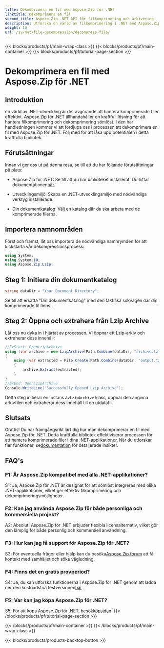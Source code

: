 ```yaml
---
title: Dekomprimera en fil med Aspose.Zip för .NET
linktitle: Dekomprimera en fil
second_title: Aspose.Zip .NET API för filkomprimering och arkivering
description: Utforska en värld av filkomprimering i .NET med Aspose.Zip. Lär dig konsten att dekomprimera filer utan ansträngning.
weight: 10
url: /sv/net/file-decompression/decompress-file/
---
```


{{< blocks/products/pf/main-wrap-class >}}
{{< blocks/products/pf/main-container >}}
{{< blocks/products/pf/tutorial-page-section >}}

# Dekomprimera en fil med Aspose.Zip för .NET

## Introduktion

en värld av .NET-utveckling är det avgörande att hantera komprimerade filer effektivt. Aspose.Zip för .NET tillhandahåller en kraftfull lösning för att hantera filkomprimering och dekomprimering sömlöst. I den här handledningen kommer vi att fördjupa oss i processen att dekomprimera en fil med Aspose.Zip för .NET. Följ med för att låsa upp potentialen i detta kraftfulla bibliotek.

## Förutsättningar

Innan vi ger oss ut på denna resa, se till att du har följande förutsättningar på plats:

-  Aspose.Zip för .NET: Se till att du har biblioteket installerat. Du hittar dokumentationen[här](https://reference.aspose.com/zip/net/).

- Utvecklingsmiljö: Skapa en .NET-utvecklingsmiljö med nödvändiga verktyg installerade.

- Din dokumentkatalog: Välj en katalog där du ska arbeta med de komprimerade filerna.

## Importera namnområden

Först och främst, låt oss importera de nödvändiga namnrymden för att kickstarta vår dekompressionsprocess:

```csharp
using System;
using System.IO;
using Aspose.Zip.Lzip;
```

## Steg 1: Initiera din dokumentkatalog

```csharp
string dataDir = "Your Document Directory";
```

Se till att ersätta "Din dokumentkatalog" med den faktiska sökvägen där din komprimerade fil finns.

## Steg 2: Öppna och extrahera från Lzip Archive

Låt oss nu dyka in i hjärtat av processen. Vi öppnar ett Lzip-arkiv och extraherar dess innehåll:

```csharp
//ExStart: OpenLzipArchive
using (var archive = new LzipArchive(Path.Combine(dataDir, "archive.lz")))
{
    using (var extracted = File.Create(Path.Combine(dataDir, "output.txt")))
    {
        archive.Extract(extracted);
    }
}
//ExEnd: OpenLzipArchive
Console.WriteLine("Successfully Opened Lzip Archive");
```

 Detta steg initierar en instans av`LzipArchive` klass, öppnar den angivna arkivfilen och extraherar dess innehåll till en utdatafil.

## Slutsats

 Grattis! Du har framgångsrikt lärt dig hur man dekomprimerar en fil med Aspose.Zip för .NET. Detta kraftfulla bibliotek effektiviserar processen för att hantera komprimerade filer i dina .NET-applikationer. När du utforskar fler funktioner, se[dokumentation](https://reference.aspose.com/zip/net/) för detaljerade insikter.

## FAQ's

### F1: Är Aspose.Zip kompatibel med alla .NET-applikationer?

S1: Ja, Aspose.Zip för .NET är designat för att sömlöst integreras med olika .NET-applikationer, vilket ger effektiv filkomprimering och dekomprimeringsmöjligheter.

### F2: Kan jag använda Aspose.Zip för både personliga och kommersiella projekt?

A2: Absolut! Aspose.Zip för .NET erbjuder flexibla licensalternativ, vilket gör den lämplig för både personlig och kommersiell användning.

### F3: Hur kan jag få support för Aspose.Zip för .NET?

S3: För eventuella frågor eller hjälp kan du besöka[Aspose.Zip forum](https://forum.aspose.com/c/zip/37) att få kontakt med samhället och söka vägledning.

### F4: Finns det en gratis provperiod?

 S4: Ja, du kan utforska funktionerna i Aspose.Zip för .NET genom att ladda ner den kostnadsfria testversionen[här](https://releases.aspose.com/).

### F5: Var kan jag köpa Aspose.Zip för .NET?

 S5: För att köpa Aspose.Zip för .NET, besök[köpsidan](https://purchase.aspose.com/buy).
{{< /blocks/products/pf/tutorial-page-section >}}

{{< /blocks/products/pf/main-container >}}
{{< /blocks/products/pf/main-wrap-class >}}

{{< blocks/products/products-backtop-button >}}
